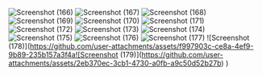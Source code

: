 
![Screenshot (166)](https://github.com/user-attachments/assets/f36a0467-d9b5-47cf-bb7d-31403bd5ef27)
![Screenshot (167)](https://github.com/user-attachments/assets/ae8893d6-9f1b-4790-87b3-8971faf66f1d)
![Screenshot (168)](https://github.com/user-attachments/assets/47d4aaa2-bb8d-4b5c-a379-53806f2ddc84)
![Screenshot (169)](https://github.com/user-attachments/assets/488b1aeb-d120-4911-a614-71063efc82e7)
![Screenshot (170)](https://github.com/user-attachments/assets/008a76be-5393-4b8d-bd0d-2bf33de179d3)
![Screenshot (171)](https://github.com/user-attachments/assets/e8610cc1-1e2d-4433-8234-2d470e7e7443)
![Screenshot (172)](https://github.com/user-attachments/assets/197efd8c-140e-4d0b-9081-7568d272ac1e)
![Screenshot (173)](https://github.com/user-attachments/assets/4c186dfe-37df-45b1-b1ec-1357f681821b)
![Screenshot (174)](https://github.com/user-attachments/assets/e3aba514-29fb-4c3d-9337-7d9a1a9c2c95)
![Screenshot (175)](https://github.com/user-attachments/assets/491cca2b-e757-4c96-9442-d3ba27b495dc)
![Screenshot (176)](https://github.com/user-attachments/assets/30ee1cec-4db9-472b-ad09-c30dbd072b68)
![Screenshot (177)](https://github.com/user-attachments/assets/9eafd274-ccbf-48ee-9986-ca0cacc454fa)
![Screenshot (178)](https://github.com/user-attachments/assets/f997903c-ce8a-4ef9-9b89-235b157a3f4a![Screenshot (179)](https://github.com/user-attachments/assets/2eb370ec-3cb1-4730-a0fb-a9c50d52b27b)
)
